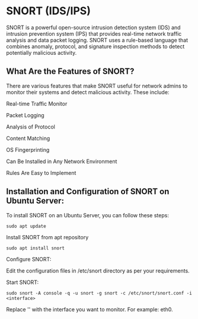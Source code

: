 # SNORT (IDS/IPS)

SNORT is a powerful open-source intrusion detection system (IDS) and intrusion prevention system (IPS) that provides real-time network traffic analysis and data packet logging. SNORT uses a rule-based language that combines anomaly, protocol, and signature inspection methods to detect potentially malicious activity. 

## What Are the Features of SNORT?
There are various features that make SNORT useful for network admins to monitor their systems and detect malicious activity. These include:

Real-time Traffic Monitor

Packet Logging

Analysis of Protocol

Content Matching

OS Fingerprinting

Can Be Installed in Any Network Environment

Rules Are Easy to Implement

## Installation and Configuration of SNORT on Ubuntu Server:

To install SNORT on an Ubuntu Server, you can follow these steps:

```plaintext
sudo apt update
```
Install SNORT from apt repository

```plaintext
sudo apt install snort
```
Configure SNORT:

Edit the configuration files in /etc/snort directory as per your requirements.

Start SNORT:
```plaintext
sudo snort -A console -q -u snort -g snort -c /etc/snort/snort.conf -i <interface>
```

Replace '<interface>' with the interface you want to monitor. For example: eth0.
